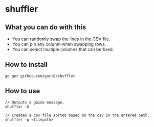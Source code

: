 # shuffler


## What you can do with this
- You can randomly swap the lines in the CSV file.
- You can pin any column when swapping rows.
- You can select multiple columns that can be fixed.

## How to install
```
go get github.com/gari8/shuffler
```

## How to use
```
// Outputs a guide message.
shuffler -h

// Creates a csv file sorted based on the csv in the entered path.
shuffler -p <filepath>
```